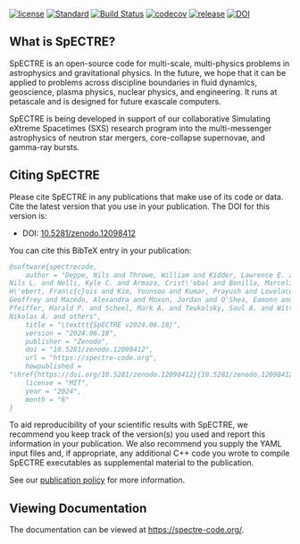 [//]: # (Distributed under the MIT License.)
[//]: # (See LICENSE.txt for details.)

[![license](https://img.shields.io/badge/license-MIT-blue.svg)](https://github.com/sxs-collaboration/spectre/blob/develop/LICENSE.txt)
[![Standard](https://img.shields.io/badge/c%2B%2B-20-blue.svg)](https://en.wikipedia.org/wiki/C%2B%2B#Standardization)
[![Build Status](https://github.com/sxs-collaboration/spectre/workflows/Tests/badge.svg?branch=develop)](https://github.com/sxs-collaboration/spectre/actions)
[![codecov](https://codecov.io/gh/sxs-collaboration/spectre/graph/badge.svg?token=yyJ3uBPUE2)](https://codecov.io/gh/sxs-collaboration/spectre)
[![release](https://img.shields.io/badge/release-v2024.06.18-informational)](https://github.com/sxs-collaboration/spectre/releases/tag/v2024.06.18)
[![DOI](https://zenodo.org/badge/doi/10.5281/zenodo.12098412.svg)](https://doi.org/10.5281/zenodo.12098412)

## What is SpECTRE?

SpECTRE is an open-source code for multi-scale, multi-physics problems
in astrophysics and gravitational physics. In the future, we hope that
it can be applied to problems across discipline boundaries in fluid
dynamics, geoscience, plasma physics, nuclear physics, and
engineering. It runs at petascale and is designed for future exascale
computers.

SpECTRE is being developed in support of our collaborative Simulating
eXtreme Spacetimes (SXS) research program into the multi-messenger
astrophysics of neutron star mergers, core-collapse supernovae, and
gamma-ray bursts.

## Citing SpECTRE

Please cite SpECTRE in any publications that make use of its code or data. Cite
the latest version that you use in your publication. The DOI for this version
is:

- DOI: [10.5281/zenodo.12098412](https://doi.org/10.5281/zenodo.12098412)

You can cite this BibTeX entry in your publication:

<!-- The BibTeX entry below is updated automatically at releases -->
<!-- BIBTEX ENTRY -->
```bib
@software{spectrecode,
    author = "Deppe, Nils and Throwe, William and Kidder, Lawrence E. and Vu,
Nils L. and Nelli, Kyle C. and Armaza, Crist\'obal and Bonilla, Marceline S. and
H\'ebert, Fran\c{c}ois and Kim, Yoonsoo and Kumar, Prayush and Lovelace,
Geoffrey and Macedo, Alexandra and Moxon, Jordan and O'Shea, Eamonn and
Pfeiffer, Harald P. and Scheel, Mark A. and Teukolsky, Saul A. and Wittek,
Nikolas A. and others",
    title = "\texttt{SpECTRE v2024.06.18}",
    version = "2024.06.18",
    publisher = "Zenodo",
    doi = "10.5281/zenodo.12098412",
    url = "https://spectre-code.org",
    howpublished =
"\href{https://doi.org/10.5281/zenodo.12098412}{10.5281/zenodo.12098412}",
    license = "MIT",
    year = "2024",
    month = "6"
}
```
<!-- BIBTEX ENTRY -->

To aid reproducibility of your scientific results with SpECTRE, we recommend you
keep track of the version(s) you used and report this information in your
publication. We also recommend you supply the YAML input files and, if
appropriate, any additional C++ code you wrote to compile SpECTRE executables as
supplemental material to the publication.

See our [publication policy](https://spectre-code.org/publication_policies.html)
for more information.

## Viewing Documentation

The documentation can be viewed at https://spectre-code.org/.
